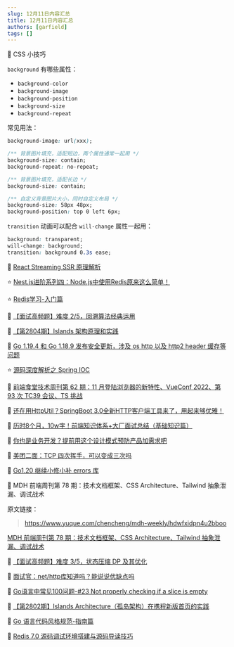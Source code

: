 ```yaml
---
slug: 12月11日内容汇总
title: 12月11日内容汇总
authors: [garfield]
tags: []
---
```


📒 CSS 小技巧

`background` 有哪些属性：

- `background-color`
- `background-image`
- `background-position`
- `background-size`
- `background-repeat`

常见用法：

```css
background-image: url(xxx);

/** 背景图片填充，适配短边，两个属性通常一起用 */
background-size: contain;
background-repeat: no-repeat;

/** 背景图片填充，适配长边 */
background-size: contain;

/** 自定义背景图片大小，同时自定义布局 */
background-size: 58px 48px;
background-position: top 0 left 6px;
```

`transition` 动画可以配合 `will-change` 属性一起用：

```css
background: transparent;
will-change: background;
transition: background 0.3s ease;
```


📒 [React Streaming SSR 原理解析](https://mp.weixin.qq.com/s/GVts2QW3H_aTrB9anGwl5g)

⭐️ [Nest.js进阶系列四：Node.js中使用Redis原来这么简单！](https://mp.weixin.qq.com/s/yKm_U9Veh_1twIoXzM8Prw)

⭐️ [Redis学习-入门篇](https://mp.weixin.qq.com/s/TmCtsbhjexZNCdvUSXdNCw)

📒 [【面试高频题】难度 2/5，回溯算法经典运用](https://mp.weixin.qq.com/s/c9i2dhBf6P_zrhGF2FUpzA)

📒 [【第2804期】Islands 架构原理和实践](https://mp.weixin.qq.com/s/hLDtOz2AEbLCdRVBHkb3MQ)

📒 [Go 1.19.4 和 Go 1.18.9 发布安全更新，涉及 os http 以及 http2 header 缓存等问题](https://mp.weixin.qq.com/s/XzI4eXkj2xH_XxRAt2QISw)

⭐️ [源码深度解析之 Spring IOC](https://mp.weixin.qq.com/s/29xlEK2N_Wptl4TBMg1ZPQ)

📒 [前端食堂技术周刊第 62 期：11 月登陆浏览器的新特性、VueConf 2022、第 93 次 TC39 会议、TS 挑战](https://juejin.cn/post/7174027619984867341)

📒 [还在用HttpUtil？SpringBoot 3.0全新HTTP客户端工具来了，用起来够优雅！](https://mp.weixin.qq.com/s/SG9sNmMu9acB1xTODkG00Q)

📒 [历时8个月，10w字！前端知识体系+大厂面试总结（基础知识篇）](https://mp.weixin.qq.com/s/yvDkQUQtI-6BvlylC1Q7Ig)

📒 [你也是业务开发？提前用这个设计模式预防产品加需求吧](https://mp.weixin.qq.com/s/zCh12E10JM24EGTyFS7hPQ)

📒 [美团二面：TCP 四次挥手，可以变成三次吗](https://mp.weixin.qq.com/s/JDquIbunGuFHIgo2Clp3iw)

📒 [Go1.20 继续小修小补 errors 库](https://mp.weixin.qq.com/s/gfUM4EjE1av_YBeUBFyKtA)

📒 MDH 前端周刊第 78 期：技术文档框架、CSS Architecture、Tailwind 抽象泄漏、调试战术

原文链接：

> https://www.yuque.com/chencheng/mdh-weekly/hdwfxidpn4u2bboo

[MDH 前端周刊第 78 期：技术文档框架、CSS Architecture、Tailwind 抽象泄漏、调试战术](https://mp.weixin.qq.com/s/iPbUVSWIyfz1o1aISua9sg)

📒 [【面试高频题】难度 3/5，状态压缩 DP 及其优化](https://mp.weixin.qq.com/s/ZUe4t589ECmYpipph38nuw)

📒 [面试官：net/http库知道吗？能说说优缺点吗](https://mp.weixin.qq.com/s/IelVDnMzGtT5y7hGSb_OxA)

📒 [Go语言中常见100问题-#23 Not properly checking if a slice is empty](https://mp.weixin.qq.com/s/WsFGv9tcdRLP9K-NQSqimA)

📒 [【第2802期】Islands Architecture（孤岛架构）在携程新版首页的实践](https://mp.weixin.qq.com/s/AR4schTcEkc0lOObZA-jRQ)

📒 [Go 语言代码风格规范-指南篇](https://mp.weixin.qq.com/s/rOtR8FfMpfBZrIkyRrNsfQ)

📒 [Redis 7.0 源码调试环境搭建与源码导读技巧](https://mp.weixin.qq.com/s/pXqtEiRWt1nou7T2AueHtw)
